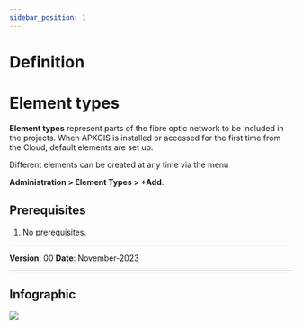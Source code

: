 ```yaml
---
sidebar_position: 1
---
```


# Definition

# Element types

**Element types** represent parts of the fibre optic network to be included in the projects. When APXGIS is installed or accessed for the first time from the Cloud, default elements are set up.

Different elements can be created at any time via the menu 

**Administration > Element Types > +Add**.

## **Prerequisites**
1.	No prerequisites.

------------

**Version**: 00
**Date**: November-2023

------------

## **Infographic**

![](/img/GEN-DES-01/Default_Element_Types.png)